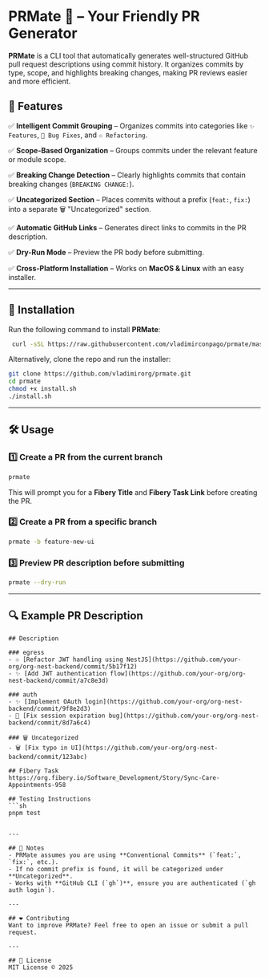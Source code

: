 # PRMate 🤝 – Your Friendly PR Generator

**PRMate** is a CLI tool that automatically generates well-structured GitHub pull request descriptions using commit history. It organizes commits by type, scope, and highlights breaking changes, making PR reviews easier and more efficient.

## 🚀 Features

✅ **Intelligent Commit Grouping** – Organizes commits into categories like `✨ Features`, `🐛 Bug Fixes`, and `♲️ Refactoring`.

✅ **Scope-Based Organization** – Groups commits under the relevant feature or module scope.

✅ **Breaking Change Detection** – Clearly highlights commits that contain breaking changes (`BREAKING CHANGE:`).

✅ **Uncategorized Section** – Places commits without a prefix (`feat:`, `fix:`) into a separate 🗑️ "Uncategorized" section.

✅ **Automatic GitHub Links** – Generates direct links to commits in the PR description.

✅ **Dry-Run Mode** – Preview the PR body before submitting.

✅ **Cross-Platform Installation** – Works on **MacOS & Linux** with an easy installer.


---

## 👥 Installation

Run the following command to install **PRMate**:

```sh
 curl -sSL https://raw.githubusercontent.com/vladimirconpago/prmate/master/install.sh | bash
```

Alternatively, clone the repo and run the installer:

```sh
git clone https://github.com/vladimirorg/prmate.git
cd prmate
chmod +x install.sh
./install.sh
```

---

## 🛠️ Usage

### **1️⃣ Create a PR from the current branch**

```sh
prmate
```

This will prompt you for a **Fibery Title** and **Fibery Task Link** before creating the PR.

### **2️⃣ Create a PR from a specific branch**

```sh
prmate -b feature-new-ui
```

### **3️⃣ Preview PR description before submitting**

```sh
prmate --dry-run
```

---

## 🔍 Example PR Description

````
## Description

### egress
- ♲️ [Refactor JWT handling using NestJS](https://github.com/your-org/org-nest-backend/commit/5b17f12)
- ✨ [Add JWT authentication flow](https://github.com/your-org/org-nest-backend/commit/a7c8e3d)

### auth
- ✨ [Implement OAuth login](https://github.com/your-org/org-nest-backend/commit/9f8e2d3)
- 🐛 [Fix session expiration bug](https://github.com/your-org/org-nest-backend/commit/8d7a6c4)

### 🗑️ Uncategorized
- 🗑️ [Fix typo in UI](https://github.com/your-org/org-nest-backend/commit/123abc)

## Fibery Task
https://org.fibery.io/Software_Development/Story/Sync-Care-Appointments-958

## Testing Instructions
```sh
pnpm test
````

```

---

## 📌 Notes
- PRMate assumes you are using **Conventional Commits** (`feat:`, `fix:`, etc.).
- If no commit prefix is found, it will be categorized under **Uncategorized**.
- Works with **GitHub CLI (`gh`)**, ensure you are authenticated (`gh auth login`).

---

## ❤️ Contributing
Want to improve PRMate? Feel free to open an issue or submit a pull request.

---

## 📝 License
MIT License © 2025

```
